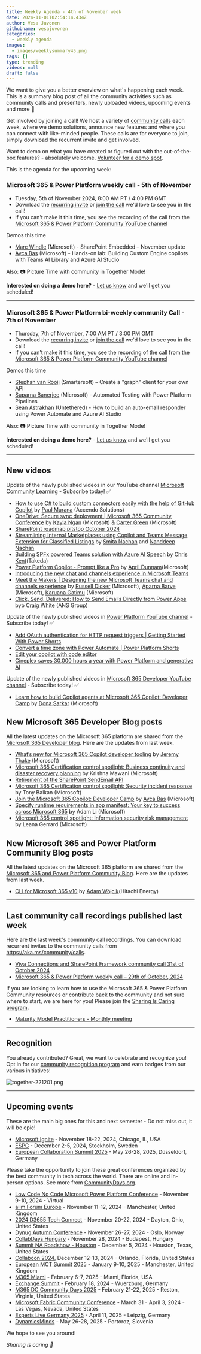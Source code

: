 ```yaml
---
title: Weekly Agenda - 4th of November week
date: 2024-11-01T02:54:14.434Z
author: Vesa Juvonen
githubname: vesajuvonen
categories:
  - weekly agenda
images:
  - images/weeklysummary45.png
tags: []
type: trending
videos: null
draft: false
---
```


We want to give you a better overview on what's happening each week. This is a summary blog post of all the community activities such as community calls and presenters, newly uploaded videos, upcoming events and more 🚀 

Get involved by joining a call! We host a variety of [community calls](https://aka.ms/community/calls) each week, where we demo solutions, announce new features and where you can connect with like-minded people. These calls are for everyone to join, simply download the recurrent invite and get involved. 

Want to demo on what you have created or figured out with the out-of-the-box features? - absolutely welcome. [Volunteer for a demo spot](https://aka.ms/community/request/demo).

This is the agenda for the upcoming week:

### Microsoft 365 & Power Platform weekly call - 5th of November

* Tuesday, 5th of November 2024, 8:00 AM PT / 4:00 PM GMT
* Download the [recurring invite](https://aka.ms/m365-dev-call) or [join the call](https://aka.ms/m365-dev-call-join) we'd love to see you in the call!
* If you can't make it this time, you see the recording of the call from the [Microsoft 365 & Power Platform Community YouTube channel](https://www.youtube.com/playlist?list=PLR9nK3mnD-OUQOW86tT5dkCRQAVGY7DlH)

Demos this time

* [Marc Windle](https://www.linkedin.com/in/marc-windle-908b3055/) (Microsoft) - SharePoint Embedded – November update
* [Ayca Bas](https://www.linkedin.com/in/aycabas/) (Microsoft) - Hands-on lab: Building Custom Engine copilots with Teams AI Library and Azure AI Studio


Also: 📷 Picture Time with community in Together Mode!

**Interested on doing a demo here?** - [Let us know](https://aka.ms/community/request/demo) and we'll get you scheduled!

---

### Microsoft 365 & Power Platform bi-weekly community Call - 7th of November

* Thursday, 7th of November, 7:00 AM PT / 3:00 PM GMT
* Download the [recurring invite](https://aka.ms/spdev-sig-call) or [join the call](https://aka.ms/spdev-sig-call-join) we'd love to see you in the call!
* If you can't make it this time, you see the recording of the call from the [Microsoft 365 & Power Platform Community YouTube channel](https://www.youtube.com/watch?v=gAqUr9wa2_0&list=PLR9nK3mnD-OURfm5Ypu-wK52cxBv_gXCA)

Demos this time

* [Stephan van Rooij](https://www.linkedin.com/in/stephanvanrooij/) (Smartersoft) – Create a "graph" client for your own API
* [Suparna Banerjee](https://www.linkedin.com/in/suparna-banerjee-68780623/) (Microsoft) - Automated Testing with Power Platform Pipelines
* [Sean Astrakhan](https://www.linkedin.com/in/sean-astrakhan/) (Untethered) -  How to build an auto-email responder using Power Automate and Azure AI Studio


Also: 📷 Picture Time with community in Together Mode!

**Interested on doing a demo here?** - [Let us know](https://aka.ms/community/request/demo) and we'll get you scheduled!

---

## New videos 

Update of the newly published videos in our YouTube channel [Microsoft Community Learning](https://www.youtube.com/@MicrosoftCommunityLearning) - Subscribe today! ✅

* [How to use C# to build custom connectors easily with the help of GitHub Copilot](https://www.youtube.com/watch?v=fmYh8j9A-fg) by [Paul Murana](https://www.linkedin.com/in/pmurana/) (Accendo Solutions)
* [OneDrive: Secure sync deployment | Microsoft 365 Community Conference](https://www.youtube.com/watch?v=Lg60ySmT6Uw) by [Kayla Ngan](https://www.linkedin.com/in/kaylangan/) (Microsoft) & [Carter Green](https://www.linkedin.com/in/cartergreen/) (Microsoft)
* [SharePoint roadmap pitstop October 2024](https://www.youtube.com/watch?v=wvGt23lnjgs)
* [Streamlining Internal Marketplaces using Copilot and Teams Message Extension for Classified Listings](https://www.youtube.com/watch?v=HnYvMU6P1vc) by [Smita Nachan](https://linkedin.com/in/smitanachan) and [Nanddeep Nachan](https://linkedin.com/in/nanddeepnachan) 
* [Building SPFx powered Teams solution with Azure AI Speech](https://www.youtube.com/watch?v=p03ss3nSmkM) by [Chris Kent](https://linkedin.com/in/thechriskent)(Takeda)
* [Power Platform Copilot - Prompt like a Pro](https://www.youtube.com/watch?v=O15OmKiDPY0) by [April Dunnam](https://linkedin.com/in/aprildunnam)(Microsoft)
* [Introducing the new chat and channels experience in Microsoft Teams](https://www.youtube.com/watch?v=xgJbO8HmYWo)
* [Meet the Makers | Designing the new Microsoft Teams chat and channels experience](https://www.youtube.com/watch?v=TiTZDjj_qzM) by [Russell Dicker](https://linkedin.com/in/rdicker)  (Microsoft), [Aparna Barve](https://linkedin.com/in/aparnabarve)  (Microsoft), [Karuana Gatimu](https://linkedin.com/in/karuanagatimu) (Microsoft)
* [Click, Send, Delivered: How to Send Emails Directly from Power Apps](https://www.youtube.com/watch?v=KBxkjK3u-mc) byb  [Craig White](https://linkedin.com/in/craig-white) (ANS Group)

Update of the newly published videos in [Power Platform YouTube channel](https://www.youtube.com/@mspowerplatform) - Subscribe today! ✅

* [Add OAuth authentication for HTTP request triggers | Getting Started With Power Shorts](https://www.youtube.com/watch?v=USzJtkkHSD0)
* [Convert a time zone with Power Automate | Power Platform Shorts](https://www.youtube.com/watch?v=ssq7h8kFhJs)
* [Edit your copilot with code editor](https://www.youtube.com/watch?v=y_2L884NuQc)
* [Cineplex saves 30,000 hours a year with Power Platform and generative AI](https://www.youtube.com/watch?v=aQJ-SwBeyL8)


Update of the newly published videos in [Microsoft 365 Developer YouTube channel](https://www.youtube.com/@Microsoft365Developer) - Subscribe today! ✅

* [Learn how to build Copilot agents at Microsoft 365 Copilot: Developer Camp](https://www.youtube.com/watch?v=jm6GAl3pYOs) by [Dona Sarkar](https://www.linkedin.com/in/donasarkar/) (Microsoft)


## New Microsoft 365 Developer Blog posts

All the latest updates on the Microsoft 365 platform are shared from the [Microsoft 365 Developer blog](https://devblogs.microsoft.com/microsoft365dev/). Here are the updates from last week.

* [What’s new for Microsoft 365 Copilot developer tooling](https://devblogs.microsoft.com/microsoft365dev/whats-new-for-microsoft-365-copilot-developer-tooling/) by [Jeremy Thake](https://www.linkedin.com/in/jeremythake/) (Microsoft)
* [Microsoft 365 Certification control spotlight: Business continuity and disaster recovery planning](https://devblogs.microsoft.com/microsoft365dev/microsoft-365-certification-control-spotlight-business-continuity-and-disaster-recovery-planning/) by Krishna Mawani (Microsoft)
* [Retirement of the SharePoint SendEmail API](https://devblogs.microsoft.com/microsoft365dev/retirement-of-the-sharepoint-sendemail-api/)
* [Microsoft 365 Certification control spotlight: Security incident response](https://devblogs.microsoft.com/microsoft365dev/microsoft-365-certification-control-spotlight-security-incident-response/) by Tony Balkan (Microsoft)
* [Join the Microsoft 365 Copilot: Developer Camp](https://devblogs.microsoft.com/microsoft365dev/join-the-microsoft-365-copilot-developer-camp/) by [Ayca Bas](https://www.linkedin.com/in/aycabas/) (Microsoft)
* [Specify runtime requirements in app manifest: Your key to success across Microsoft 365](https://devblogs.microsoft.com/microsoft365dev/specify-runtime-requirements-in-app-manifest-your-key-to-success-across-microsoft-365/) by Adam Li (Microsoft)
* [Microsoft 365 control spotlight: Information security risk management](https://devblogs.microsoft.com/microsoft365dev/microsoft-365-control-spotlight-information-security-risk-management/) by Leana Gerrard (Microsoft)


## New Microsoft 365 and Power Platform Community Blog posts

All the latest updates on the Microsoft 365 platform are shared from the [Microsoft 365 and Power Platform Community Blog](https://pnp.github.io/blog/). Here are the updates from last week.

* [CLI for Microsoft 365 v10](https://pnp.github.io/blog/cli-for-microsoft-365/cli-for-microsoft-365-v10-0/) by [Adam Wójcik](https://www.linkedin.com/in/adam-w%C3%B3jcik-9b7777a6/)(Hitachi Energy)


---

## Last community call recordings published last week

Here are the last week's community call recordings. You can download recurrent invites to the community calls from https://aka.ms/community/calls.

* [Viva Connections and SharePoint Framework community call 31st of October 2024](https://www.youtube.com/watch?v=QhYtd-AHI_U)
* [Microsoft 365 & Power Platform weekly call – 29th of October, 2024](https://www.youtube.com/watch?v=Hy6YbEFsUUc)


If you are looking to learn how to use the Microsoft 365 & Power Platform Community resources or contribute back to the community and not sure where to start, we are here for you! Please join the [Sharing Is Caring program](https://pnp.github.io/sharing-is-caring/).

* [Maturity Model Practitioners - Monthly meeting](https://aka.ms/mm4m365/invite)

---

## Recognition

You already contributed? Great, we want to celebrate and recognize you! Opt in for our [community recognition program](https://pnp.github.io/recognitionprogram/) and earn badges from our various initiatives! 

![together-221201.png](images/community-recognization-program.png)

---

## Upcoming events

These are the main big ones for this and next semester - Do not miss out, it will be epic!

* [Microsoft Ignite](https://ignite.microsoft.com/en-US/home) - November 18-22, 2024, Chicago, IL, USA
* [ESPC](https://www.sharepointeurope.com/) - December 2-5, 2024, Stockholm, Sweden
* [European Collaboration Summit 2025](https://collabsummit.eu/) - May 26-28, 2025, Düsseldorf, Germany

Please take the opportunity to join these great conferences organized by the best community in tech across the world. There are online and in-person options. See more from [CommunityDays.org](https://www.communitydays.org/).

* [Low Code No Code Microsoft Power Platform Conference](https://www.communitydays.org/event/2024-11-09/low-code-no-code-microsoft-power-platform-conference-2024) - November 9-10, 2024 - Virtual
* [aiim Forum Europe](https://www.communitydays.org/event/2024-11-11/aiim-forum-europe) - November 11-12, 2024 - Manchester, United Kingdom
* [2024 D3655 Tech Connect](https://www.communitydays.org/event/2024-11-20/2024-d365-tech-connect) - November 20-22, 2024 - Dayton, Ohio, United States
* [Dynug Autumn Conference](https://www.communitydays.org/event/2024-11-26/dynug-autumn-conference) - November 26-27, 2024 - Oslo, Norway
* [CollabDays Hungary](https://www.communitydays.org/event/2024-11-28/collabdays-hungary-2024) - November 28, 2024 - Budapest, Hungary
* [Summit NA Roadshow - Houston](https://www.communitydays.org/event/2024-12-05/summit-na-roadshow-houston) - December 5, 2024 - Houston, Texas, United States
* [Collabcon 2024](https://www.communitydays.org/event/2024-12-12/collabcon-2024), December 12-13, 2024 - Orlando, Florida, United States
* [European MCT Summit 2025](https://www.communitydays.org/event/2025-01-09/european-mct-summit-2025) - January 9-10, 2025 - Manchester, United Kingdom
* [M365 Miami](https://www.communitydays.org/event/2025-02-06/m365-miami) - February 6-7, 2025 - Miami, Florida, USA
* [Exchange Summit](https://www.communitydays.org/event/2025-02-18/exchange-summit-2025) - February 18, 2024 - Wuerzburg, Germany
* [M365 DC Community Days 2025](https://www.communitydays.org/event/2025-02-21/m365-dc-community-days-2025) - February 21-22, 2025 - Reston, Virginia, United States
* [Microsoft Fabric Community Conference](https://www.communitydays.org/event/2025-03-31/microsoft-fabric-community-conference) - March 31 - April 3, 2024 - Las Vegas, Nevada, United States
* [Experts Live Germany 2025](https://www.communitydays.org/event/2025-04-11/experts-live-germany-2025) - April 11, 2025 - Leipzig, Germany
* [DynamicsMinds](https://www.communitydays.org/event/2025-05-26/dynamicsminds-2025) - May 26-28, 2025 - Portoroz, Slovenia

We hope to see you around!

_Sharing is caring 🧡_

